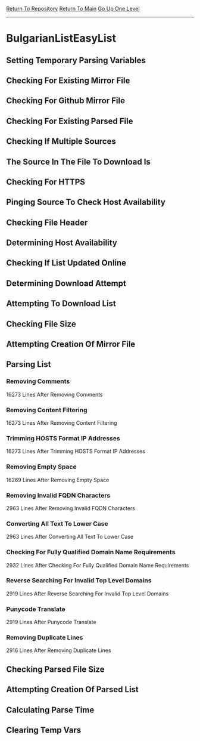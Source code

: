[Return To Repository](https://github.com/deathbybandaid/piholeparser/)
[Return To Main](https://github.com/deathbybandaid/piholeparser/blob/master/RecentRunLogs/Mainlog.md)
[Go Up One Level](https://github.com/deathbybandaid/piholeparser/blob/master/RecentRunLogs/TopLevelScripts/30-Processing-External-Blacklists.md)
____________________________________
# BulgarianListEasyList
## Setting Temporary Parsing Variables
## Checking For Existing Mirror File
## Checking For Github Mirror File
## Checking For Existing Parsed File
## Checking If Multiple Sources
## The Source In The File To Download Is
## Checking For HTTPS
## Pinging Source To Check Host Availability
## Checking File Header
## Determining Host Availability
## Checking If List Updated Online
## Determining Download Attempt
## Attempting To Download List
## Checking File Size
## Attempting Creation Of Mirror File
## Parsing List
### Removing Comments
16273 Lines After Removing Comments
### Removing Content Filtering
16273 Lines After Removing Content Filtering
### Trimming HOSTS Format IP Addresses
16273 Lines After Trimming HOSTS Format IP Addresses
### Removing Empty Space
16269 Lines After Removing Empty Space
### Removing Invalid FQDN Characters
2963 Lines After Removing Invalid FQDN Characters
### Converting All Text To Lower Case
2963 Lines After Converting All Text To Lower Case
### Checking For Fully Qualified Domain Name Requirements
2932 Lines After Checking For Fully Qualified Domain Name Requirements
### Reverse Searching For Invalid Top Level Domains
2919 Lines After Reverse Searching For Invalid Top Level Domains
### Punycode Translate
2919 Lines After Punycode Translate
### Removing Duplicate Lines
2916 Lines After Removing Duplicate Lines
## Checking Parsed File Size
## Attempting Creation Of Parsed List
## Calculating Parse Time
## Clearing Temp Vars
